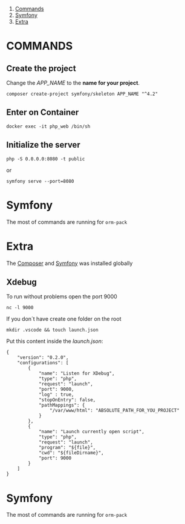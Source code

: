 1.  [Commands](#commands)
2.  [Symfony](#symfony)
3.  [Extra](#extra)

# COMMANDS

## Create the project

Change the _APP_NAME_ to the __name for your project__.

```
composer create-project symfony/skeleton APP_NAME "^4.2"
```

## Enter on Container

```
docker exec -it php_web /bin/sh

```

## Initialize the server

```
php -S 0.0.0.0:8080 -t public
```
or

```
symfony serve --port=8080
```

# Symfony

The most of commands are running for ```orm-pack```

# Extra

The [Composer](https://getcomposer.org/download) and [Symfony](https://symfony.com/download) was installed globally
## Xdebug

To run without problems open the port 9000

```
nc -l 9000
```

If you don´t have create one folder on the root

```
mkdir .vscode && touch launch.json

```

Put this content inside the *launch.json*:
```
{
    "version": "0.2.0",
    "configurations": [
        {
            "name": "Listen for XDebug",
            "type": "php",
            "request": "launch",
            "port": 9000,
            "log" : true,
            "stopOnEntry": false,
            "pathMappings": {
                "/var/www/html": "ABSOLUTE_PATH_FOR_YOU_PROJECT"
            }
        },
        {
            "name": "Launch currently open script",
            "type": "php",
            "request": "launch",
            "program": "${file}",
            "cwd": "${fileDirname}",
            "port": 9000
        }
    ]
}
```

# Symfony

The most of commands are running for ```orm-pack```